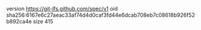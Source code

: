 version https://git-lfs.github.com/spec/v1
oid sha256:6167e6c27aeac33af74d4d0caf3fd44e6dcab708eb7c08618b926f52b892ca4e
size 415
